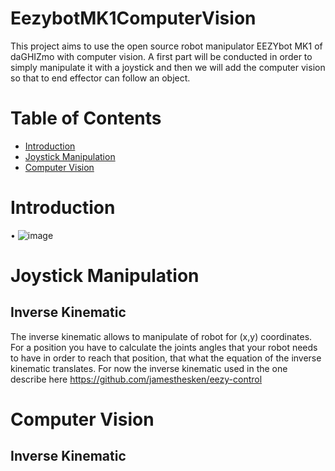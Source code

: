 # EezybotMK1ComputerVision

This project aims to use the open source robot manipulator EEZYbot MK1 of daGHIZmo with computer vision. A first part will be conducted in order to simply manipulate it with a joystick and then we will add the computer vision so that to end effector can follow an object. 

# Table of Contents

- [Introduction](#introduction)
- [Joystick Manipulation](#joystick-manipulation)
- [Computer Vision](#computer-vision)

# Introduction

•	 ![image](https://user-images.githubusercontent.com/91953623/136940677-a3ddd097-f937-48d2-92ac-823077375fb1.png)

# Joystick Manipulation

## Inverse Kinematic

The inverse kinematic allows to manipulate of robot for (x,y) coordinates. For a position you have to calculate the joints angles that your robot needs to have in order to reach that position, that what the equation of the inverse kinematic translates. For now the inverse kinematic used in the one describe here https://github.com/jamesthesken/eezy-control


# Computer Vision

## Inverse Kinematic
